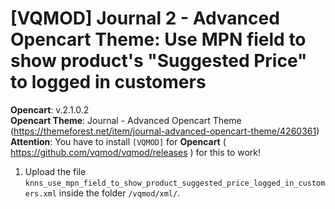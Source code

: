 # [VQMOD] Journal 2 - Advanced Opencart Theme: Use MPN field to show product's "Suggested Price" to logged in customers

**Opencart**: v.2.1.0.2  
**Opencart Theme**: Journal - Advanced Opencart Theme (https://themeforest.net/item/journal-advanced-opencart-theme/4260361)  
**Attention**: You have to install `[VQMOD]` for **Opencart** ( https://github.com/vqmod/vqmod/releases ) for this to work!

1. Upload the file `knns_use_mpn_field_to_show_product_suggested_price_logged_in_customers.xml` inside the folder `/vqmod/xml/`.
